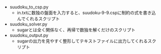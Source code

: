 - suudoku_to_csp.py
    - in.txtに数独の盤面を入力すると、suudoku-9-9.cspに制約の式を書き込んでくれるスクリプト
- suudoku_solver.py
    - sugarとは全く関係なく、再帰で数独を解くだけのスクリプト
- suudoku_output.py
    - sugarの出力を見やすく整形してテキストファイルに出力してくれるスクリプト